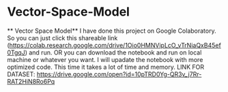 # Vector-Space-Model
** Vector Space Model**  I have done this project on Google Colaboratory. So you can just click this shareable link (https://colab.research.google.com/drive/1Oio0HMNVipLcO_vTrNiaQxB45ef0TgqJ) and run.  OR you can download the notebook and run on local machine or whatever you want.  I will upadate the notebook with more optimized code. This time it takes a lot of time and memory.  LINK FOR DATASET: https://drive.google.com/open?id=10pTRD0Yg-QR3v_j7Rr-RAT2HiN8Ro6Pq
